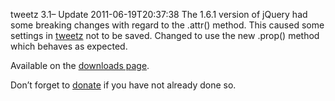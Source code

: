 tweetz 3.1&ndash; Update
2011-06-19T20:37:38
The 1.6.1 version of jQuery had some breaking changes with regard to the .attr() method. This caused some settings in [tweetz](/tweetz) not to be saved. Changed to use the new .prop() method which behaves as expected.

Available on the [downloads page](/downloads).

Don’t forget to [donate](https://www.paypal.com/cgi-bin/webscr?cmd=_s-xclick&hosted_button_id=5966770) if you have not already done so.
